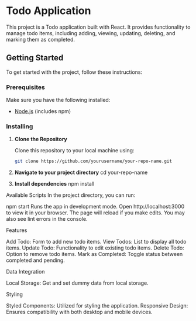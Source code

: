 # Todo Application

This project is a Todo application built with React. It provides functionality to manage todo items, including adding, viewing, updating, deleting, and marking them as completed.

## Getting Started

To get started with the project, follow these instructions:

### Prerequisites

Make sure you have the following installed:
- [Node.js](https://nodejs.org/) (includes npm)

### Installing

1. **Clone the Repository**

   Clone this repository to your local machine using:
   ```bash
   git clone https://github.com/yourusername/your-repo-name.git

2. **Navigate to your project directory**
    cd your-repo-name

3. **Install dependencies**
    npm install

Available Scripts
In the project directory, you can run:

npm start
Runs the app in development mode.
Open http://localhost:3000 to view it in your browser.
The page will reload if you make edits. You may also see lint errors in the console.

Features

Add Todo: Form to add new todo items.
View Todos: List to display all todo items.
Update Todo: Functionality to edit existing todo items.
Delete Todo: Option to remove todo items.
Mark as Completed: Toggle status between completed and pending.


Data Integration

Local Storage: Get and set dummy data from local storage.

Styling

Styled Components: Utilized for styling the application.
Responsive Design: Ensures compatibility with both desktop and mobile devices.